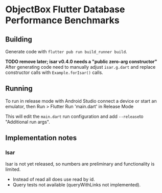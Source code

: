 # ObjectBox Flutter Database Performance Benchmarks

## Building

Generate code with `flutter pub run build_runner build`.

**TODO remove later; isar v0.4.0 needs a "public zero-arg constructor"**
After generating code need to manually adjust `isar.g.dart` and replace constructor calls
with `Example.forIsar()` calls.

## Running

To run in release mode with Android Studio connect a device or start an emulator, then
Run > Flutter Run 'main.dart' in Release Mode

This will edit the `main.dart` run configuration and add `--release`to "Additional run args".

## Implementation notes

### Isar

Isar is not yet released, so numbers are preliminary and functionality is limited.
- Instead of read all does use read by id.
- Query tests not available (queryWithLinks not implemented).
